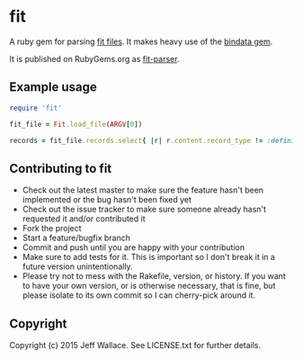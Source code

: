 # fit

A ruby gem for parsing [fit files](http://www.thisisant.com/pages/products/fit-sdk). It makes heavy use of the [bindata gem](http://bindata.rubyforge.org/).

It is published on RubyGems.org as [fit-parser](https://rubygems.org/gems/fit-parser).

## Example usage

```ruby
require 'fit'

fit_file = Fit.load_file(ARGV[0])

records = fit_file.records.select{ |r| r.content.record_type != :definition }.map{ |r| r.content }
```

## Contributing to fit
 
* Check out the latest master to make sure the feature hasn't been implemented or the bug hasn't been fixed yet
* Check out the issue tracker to make sure someone already hasn't requested it and/or contributed it
* Fork the project
* Start a feature/bugfix branch
* Commit and push until you are happy with your contribution
* Make sure to add tests for it. This is important so I don't break it in a future version unintentionally.
* Please try not to mess with the Rakefile, version, or history. If you want to have your own version, or is otherwise necessary, that is fine, but please isolate to its own commit so I can cherry-pick around it.

## Copyright

Copyright (c) 2015 Jeff Wallace. See LICENSE.txt for further details.
